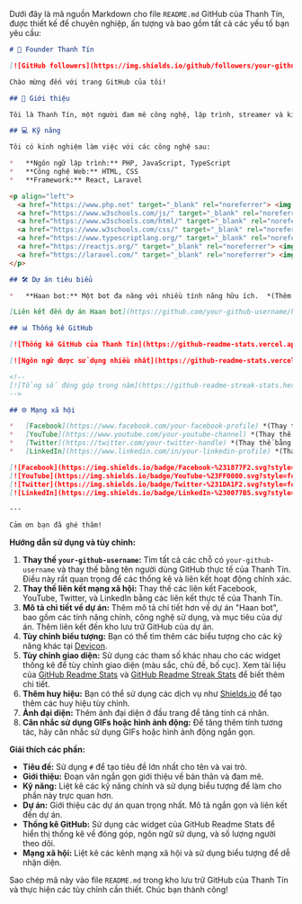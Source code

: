 Dưới đây là mã nguồn Markdown cho file `README.md` GitHub của Thanh Tín, được thiết kế để chuyên nghiệp, ấn tượng và bao gồm tất cả các yếu tố bạn yêu cầu:

```markdown
# 👋 Founder Thanh Tín

[![GitHub followers](https://img.shields.io/github/followers/your-github-username?style=social)](https://github.com/your-github-username?tab=followers)

Chào mừng đến với trang GitHub của tôi!

## 🚀 Giới thiệu

Tôi là Thanh Tín, một người đam mê công nghệ, lập trình, streamer và kinh doanh. Tôi luôn tìm kiếm những thử thách mới và những cơ hội để học hỏi và phát triển bản thân.  Tôi tin rằng công nghệ có thể thay đổi thế giới, và tôi muốn đóng góp vào sự thay đổi đó.

## 💻 Kỹ năng

Tôi có kinh nghiệm làm việc với các công nghệ sau:

*   **Ngôn ngữ lập trình:** PHP, JavaScript, TypeScript
*   **Công nghệ Web:** HTML, CSS
*   **Framework:** React, Laravel

<p align="left">
  <a href="https://www.php.net" target="_blank" rel="noreferrer"> <img src="https://raw.githubusercontent.com/devicon/devicon/master/icons/php/php-plain.svg" alt="php" width="40" height="40"/> </a>
  <a href="https://www.w3schools.com/js/" target="_blank" rel="noreferrer"> <img src="https://raw.githubusercontent.com/devicon/devicon/master/icons/javascript/javascript-plain.svg" alt="javascript" width="40" height="40"/> </a>
  <a href="https://www.w3schools.com/html/" target="_blank" rel="noreferrer"> <img src="https://raw.githubusercontent.com/devicon/devicon/master/icons/html5/html5-original-wordmark.svg" alt="html5" width="40" height="40"/> </a>
  <a href="https://www.w3schools.com/css/" target="_blank" rel="noreferrer"> <img src="https://raw.githubusercontent.com/devicon/devicon/master/icons/css3/css3-original-wordmark.svg" alt="css3" width="40" height="40"/> </a>
  <a href="https://www.typescriptlang.org/" target="_blank" rel="noreferrer"> <img src="https://raw.githubusercontent.com/devicon/devicon/master/icons/typescript/typescript-plain.svg" alt="typescript" width="40" height="40"/> </a>
  <a href="https://reactjs.org/" target="_blank" rel="noreferrer"> <img src="https://raw.githubusercontent.com/devicon/devicon/master/icons/react/react-original-wordmark.svg" alt="react" width="40" height="40"/> </a>
  <a href="https://laravel.com/" target="_blank" rel="noreferrer"> <img src="https://raw.githubusercontent.com/devicon/devicon/master/icons/laravel/laravel-plain-wordmark.svg" alt="laravel" width="40" height="40"/> </a>
</p>

## 🛠️ Dự án tiêu biểu

*   **Haan bot:** Một bot đa năng với nhiều tính năng hữu ích.  *(Thêm mô tả chi tiết về Haan bot nếu có thể)*

[Liên kết đến dự án Haan bot](https://github.com/your-github-username/haan-bot) *(Thay thế bằng liên kết thực tế)*

## 📊 Thống kê GitHub

[![Thống kê GitHub của Thanh Tín](https://github-readme-stats.vercel.app/api?username=your-github-username&show_icons=true&locale=vi)](https://github.com/anuraghazra/github-readme-stats)

[![Ngôn ngữ được sử dụng nhiều nhất](https://github-readme-stats.vercel.app/api/top-langs/?username=your-github-username&layout=compact&locale=vi)](https://github.com/anuraghazra/github-readme-stats)

<!--
[![Tổng số đóng góp trong năm](https://github-readme-streak-stats.herokuapp.com/?user=your-github-username&theme=dark)](https://git.io/streak-stats)
-->

## 🌐 Mạng xã hội

*   [Facebook](https://www.facebook.com/your-facebook-profile) *(Thay thế bằng liên kết thực tế)*
*   [YouTube](https://www.youtube.com/your-youtube-channel) *(Thay thế bằng liên kết thực tế)*
*   [Twitter](https://twitter.com/your-twitter-handle) *(Thay thế bằng liên kết thực tế)*
*   [LinkedIn](https://www.linkedin.com/in/your-linkedin-profile) *(Thay thế bằng liên kết thực tế)*

[![Facebook](https://img.shields.io/badge/Facebook-%231877F2.svg?style=for-the-badge&logo=facebook&logoColor=white)](https://www.facebook.com/your-facebook-profile)
[![YouTube](https://img.shields.io/badge/YouTube-%23FF0000.svg?style=for-the-badge&logo=youtube&logoColor=white)](https://www.youtube.com/your-youtube-channel)
[![Twitter](https://img.shields.io/badge/Twitter-%231DA1F2.svg?style=for-the-badge&logo=twitter&logoColor=white)](https://twitter.com/your-twitter-handle)
[![LinkedIn](https://img.shields.io/badge/LinkedIn-%230077B5.svg?style=for-the-badge&logo=linkedin&logoColor=white)](https://www.linkedin.com/in/your-linkedin-profile)

---

Cảm ơn bạn đã ghé thăm!
```

**Hướng dẫn sử dụng và tùy chỉnh:**

1.  **Thay thế `your-github-username`:**  Tìm tất cả các chỗ có  `your-github-username`  và thay thế bằng tên người dùng GitHub thực tế của Thanh Tín. Điều này rất quan trọng để các thống kê và liên kết hoạt động chính xác.
2.  **Thay thế liên kết mạng xã hội:** Thay thế các liên kết Facebook, YouTube, Twitter, và LinkedIn bằng các liên kết thực tế của Thanh Tín.
3.  **Mô tả chi tiết về dự án:**  Thêm mô tả chi tiết hơn về dự án "Haan bot", bao gồm các tính năng chính, công nghệ sử dụng, và mục tiêu của dự án.  Thêm liên kết đến kho lưu trữ GitHub của dự án.
4.  **Tùy chỉnh biểu tượng:**  Bạn có thể tìm thêm các biểu tượng cho các kỹ năng khác tại [Devicon](https://devicon.dev/).
5.  **Tùy chỉnh giao diện:**  Sử dụng các tham số khác nhau cho các widget thống kê để tùy chỉnh giao diện (màu sắc, chủ đề, bố cục).  Xem tài liệu của  [GitHub Readme Stats](https://github.com/anuraghazra/github-readme-stats) và [GitHub Readme Streak Stats](https://github.com/denvercoder1/github-readme-streak-stats) để biết thêm chi tiết.
6.  **Thêm huy hiệu:**  Bạn có thể sử dụng các dịch vụ như  [Shields.io](https://shields.io/)  để tạo thêm các huy hiệu tùy chỉnh.
7.  **Ảnh đại diện:** Thêm ảnh đại diện ở đầu trang để tăng tính cá nhân.
8. **Cân nhắc sử dụng GIFs hoặc hình ảnh động:** Để tăng thêm tính tương tác, hãy cân nhắc sử dụng GIFs hoặc hình ảnh động ngắn gọn.

**Giải thích các phần:**

*   **Tiêu đề:** Sử dụng `#` để tạo tiêu đề lớn nhất cho tên và vai trò.
*   **Giới thiệu:** Đoạn văn ngắn gọn giới thiệu về bản thân và đam mê.
*   **Kỹ năng:** Liệt kê các kỹ năng chính và sử dụng biểu tượng để làm cho phần này trực quan hơn.
*   **Dự án:** Giới thiệu các dự án quan trọng nhất.  Mô tả ngắn gọn và liên kết đến dự án.
*   **Thống kê GitHub:** Sử dụng các widget của GitHub Readme Stats để hiển thị thống kê về đóng góp, ngôn ngữ sử dụng, và số lượng người theo dõi.
*   **Mạng xã hội:** Liệt kê các kênh mạng xã hội và sử dụng biểu tượng để dễ nhận diện.

Sao chép mã này vào file `README.md` trong kho lưu trữ GitHub của Thanh Tín và thực hiện các tùy chỉnh cần thiết. Chúc bạn thành công!
